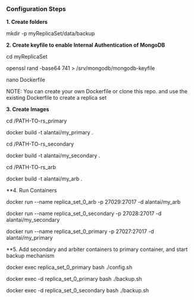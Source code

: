 ### Configuration Steps

**1. Create folders**

mkdir -p myReplicaSet/data/backup

**2. Create keyfile to enable Internal Authentication of MongoDB**

cd myReplicaSet

openssl rand -base64 741 > /srv/mongodb/mongodb-keyfile

nano Dockerfile

NOTE: You can create your own Dockerfile or clone this repo. and use the existing Dockerfile to create a replica set

**3. Create Images**

cd /PATH-TO-rs_primary

docker build -t alantai/my_primary .

cd /PATH-TO-rs_secondary

docker build -t alantai/my_secondary .

cd /PATH-TO-rs_arb

docker build -t alantai/my_arb .

**4. Run Containers

docker run --name replica_set_0_arb -p 27029:27017 -d alantai/my_arb

docker run --name replica_set_0_secondary -p 27028:27017 -d alantai/my_secondary

docker run --name replica_set_0_primary -p 27027:27017 -d alantai/my_primary

**5. Add secondary and arbiter containers to primary container, and start backup mechanism

docker exec replica_set_0_primary bash ./config.sh

docker exec -d replica_set_0_primary bash ./backup.sh

docker exec -d replica_set_0_secondary bash ./backup.sh
